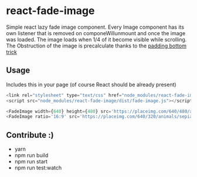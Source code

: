 # react-fade-image

Simple react lazy fade image component. 
Every Image component has its own listener that is removed on componeWillunmount and once the image was loaded.
The image loads when 1/4 of it become visible while scrolling. 
The Obstruction of the image is precalculate thanks to the [padding bottom trick](http://davidecalignano.it/lazy-loading-with-responsive-images-and-unknown-height/) 

## Usage

Includes this in your page (of course React should be already present)

```javascript
<link rel="stylesheet" type="text/css" href="node_modules/react-fade-image/dist/fade-image.css">
<script src="node_modules/react-fade-image/dist/fade-image.js"></script>
```

```javascript
<FadeImage width={640} height={480} src='https://placeimg.com/640/480/animals' blur={true}/>
<FadeImage ratio='16:9' src='https://placeimg.com/640/320/animals/sepia' />
```

## Contribute :)
- yarn
- npm run build
- npm run start
- npm run test:watch